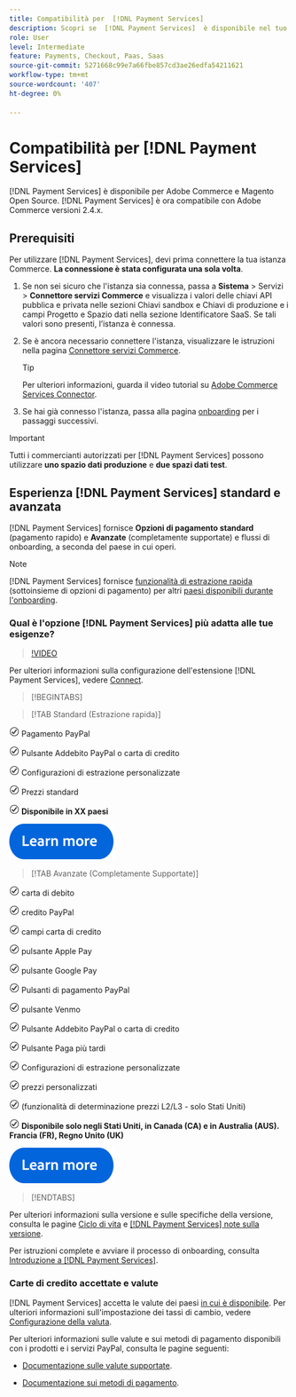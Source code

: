 ```yaml
---
title: Compatibilità per  [!DNL Payment Services]
description: Scopri se  [!DNL Payment Services]  è disponibile nel tuo paese e se è compatibile con la versione di Adobe Commerce.
role: User
level: Intermediate
feature: Payments, Checkout, Paas, Saas
source-git-commit: 5271668c99e7a66fbe857cd3ae26edfa54211621
workflow-type: tm+mt
source-wordcount: '407'
ht-degree: 0%

---
```



# Compatibilità per [!DNL Payment Services]

[!DNL Payment Services] è disponibile per Adobe Commerce e Magento Open Source. [!DNL Payment Services] è ora compatibile con Adobe Commerce versioni 2.4.x.

## Prerequisiti

Per utilizzare [!DNL Payment Services], devi prima connettere la tua istanza Commerce. **La connessione è stata configurata una sola volta**.

1. Se non sei sicuro che l&#39;istanza sia connessa, passa a **Sistema** > Servizi > **Connettore servizi Commerce** e visualizza i valori delle chiavi API pubblica e privata nelle sezioni Chiavi sandbox e Chiavi di produzione e i campi Progetto e Spazio dati nella sezione Identificatore SaaS. Se tali valori sono presenti, l’istanza è connessa.

1. Se è ancora necessario connettere l&#39;istanza, visualizzare le istruzioni nella pagina [Connettore servizi Commerce](../landing/saas.md).

   >[!TIP]
   >
   > Per ulteriori informazioni, guarda il video tutorial su [Adobe Commerce Services Connector](https://experienceleague.adobe.com/it/docs/commerce-learn/tutorials/admin/adobe-commerce-services/configure-adobe-commerce-services-connector).

1. Se hai già connesso l&#39;istanza, passa alla pagina [onboarding](onboard.md) per i passaggi successivi.

>[!IMPORTANT]
>
> Tutti i commercianti autorizzati per [!DNL Payment Services] possono utilizzare **uno spazio dati produzione** e **due spazi dati test**.

## Esperienza [!DNL Payment Services] standard e avanzata

[!DNL Payment Services] fornisce **Opzioni di pagamento standard** (pagamento rapido) e **Avanzate** (completamente supportate) e flussi di onboarding, a seconda del paese in cui operi.

>[!NOTE]
>
> [!DNL Payment Services] fornisce [funzionalità di estrazione rapida](../payment-services/payments-options.md) (sottoinsieme di opzioni di pagamento) per altri [paesi disponibili durante l&#39;onboarding](../payment-services/production.md#complete-merchant-onboarding).

### Qual è l&#39;opzione [!DNL Payment Services] più adatta alle tue esigenze?

>[!VIDEO](https://video.tv.adobe.com/v/3447926?captions=ita)

Per ulteriori informazioni sulla configurazione dell&#39;estensione [!DNL Payment Services], vedere [Connect](connect.md).

>[!BEGINTABS]

>[!TAB Standard (Estrazione rapida)]

![assegno](assets/icon-check.png) Pagamento PayPal

![assegno](assets/icon-check.png) Pulsante Addebito PayPal o carta di credito

![check](assets/icon-check.png) Configurazioni di estrazione personalizzate

![verifica](assets/icon-check.png) Prezzi standard

![verifica](assets/icon-check.png) **Disponibile in XX paesi**

[![ulteriori informazioni](assets/learn-more-button.svg)](onboard.md)

>[!TAB Avanzate (Completamente Supportate)]

![assegno](assets/icon-check.png) carta di debito

![verifica](assets/icon-check.png) credito PayPal

![verifica](assets/icon-check.png) campi carta di credito

![spunta](assets/icon-check.png) pulsante Apple Pay

![verifica](assets/icon-check.png) pulsante Google Pay

![assegno](assets/icon-check.png) Pulsanti di pagamento PayPal

![spunta](assets/icon-check.png) pulsante Venmo

![assegno](assets/icon-check.png) Pulsante Addebito PayPal o carta di credito

![assegno](assets/icon-check.png) Pulsante Paga più tardi

![check](assets/icon-check.png) Configurazioni di estrazione personalizzate

![verifica](assets/icon-check.png) prezzi personalizzati

![verifica](assets/icon-check.png) (funzionalità di determinazione prezzi L2/L3 - solo Stati Uniti)

![verifica](assets/icon-check.png) **Disponibile solo negli Stati Uniti, in Canada (CA) e in Australia (AUS). Francia (FR), Regno Unito (UK)**

[![ulteriori informazioni](assets/learn-more-button.svg)](onboard.md)

>[!ENDTABS]

Per ulteriori informazioni sulla versione e sulle specifiche della versione, consulta le pagine [Ciclo di vita](https://experienceleague.adobe.com/docs/commerce-operations/release/planning/lifecycle-policy.html?lang=it) e [[!DNL Payment Services] note sulla versione](release-notes.md).

Per istruzioni complete e avviare il processo di onboarding, consulta [Introduzione a [!DNL Payment Services]](onboard.md).

### Carte di credito accettate e valute

[!DNL Payment Services] accetta le valute dei paesi [ in cui è disponibile](#availability). Per ulteriori informazioni sull&#39;impostazione dei tassi di cambio, vedere [Configurazione della valuta](https://experienceleague.adobe.com/docs/commerce-admin/stores-sales/site-store/currency/currency-configuration.html?lang=it).

Per ulteriori informazioni sulle valute e sui metodi di pagamento disponibili con i prodotti e i servizi PayPal, consulta le pagine seguenti:

* [Documentazione sulle valute supportate](https://developer.paypal.com/docs/reports/reference/paypal-supported-currencies/).

* [Documentazione sui metodi di pagamento](https://developer.paypal.com/docs/checkout/payment-methods/).
